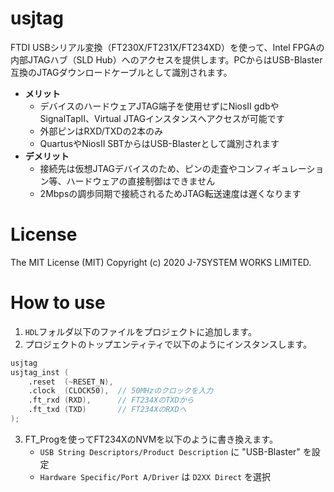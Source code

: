 # usjtag
FTDI USBシリアル変換（FT230X/FT231X/FT234XD）を使って、Intel FPGAの内部JTAGハブ（SLD Hub）へのアクセスを提供します。PCからはUSB-Blaster互換のJTAGダウンロードケーブルとして識別されます。  
- **メリット**
	- デバイスのハードウェアJTAG端子を使用せずにNiosII gdbやSignalTapII、Virtual JTAGインスタンスへアクセスが可能です
	- 外部ピンはRXD/TXDの2本のみ
	- QuartusやNiosII SBTからはUSB-Blasterとして識別されます
- **デメリット**
	- 接続先は仮想JTAGデバイスのため、ピンの走査やコンフィギュレーション等、ハードウェアの直接制御はできません
	- 2Mbpsの調歩同期で接続されるためJTAG転送速度は遅くなります

# License
The MIT License (MIT)
Copyright (c) 2020 J-7SYSTEM WORKS LIMITED.

# How to use
1. `HDL`フォルダ以下のファイルをプロジェクトに追加します。
2. プロジェクトのトップエンティティで以下のようにインスタンスします。
```verilog
usjtag
usjtag_inst (
	.reset	(~RESET_N),
	.clock	(CLOCK50),	// 50MHzのクロックを入力 
	.ft_rxd	(RXD),		// FT234XのTXDから
	.ft_txd	(TXD)		// FT234XのRXDへ
);
```
3. FT_Progを使ってFT234XのNVMを以下のように書き換えます。
	- `USB String Descriptors/Product Description` に "USB-Blaster" を設定
	- `Hardware Specific/Port A/Driver` は `D2XX Direct` を選択
